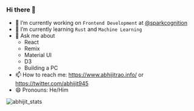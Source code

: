 ### Hi there 👋

- 🔭 I’m currently working on `Frontend Development` at [@sparkcognition](https://twitter.com/SparkCognition)
- 🌱 I’m currently learning `Rust` and `Machine Learning`
- 💬 Ask me about 
  - React
  - Remix
  - Material UI
  - D3
  - Building a PC
- 📫 How to reach me: https://www.abhijitrao.info/ or https://twitter.com/abhijit945
- 😄 Pronouns: He/Him


<img align="middle" alt="abhijit_stats" src="https://github-readme-stats.vercel.app/api?username=abhijit945&show_icons=true&icon_color=00a8a6&text_color=00a8a6&bg_color=ffffff&hide_title=true" />
